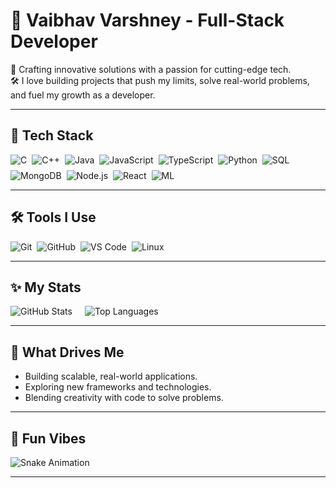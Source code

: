 # 👋 Vaibhav Varshney - Full-Stack Developer

🌟 Crafting innovative solutions with a passion for cutting-edge tech.  
🛠 I love building projects that push my limits, solve real-world problems, and fuel my growth as a developer.

---

## 🧰 Tech Stack

<div style="display: flex; flex-wrap: wrap; gap: 8px;">  
  <img src="https://img.shields.io/badge/C-A8B9CC?style=flat-square&logo=c&logoColor=white" alt="C"/>  
  <img src="https://img.shields.io/badge/C++-F34B7D?style=flat-square&logo=c%2B%2B&logoColor=white" alt="C++"/>  
  <img src="https://img.shields.io/badge/Java-FFB200?style=flat-square&logo=java&logoColor=white" alt="Java"/>  
  <img src="https://img.shields.io/badge/JavaScript-F7DF1E?style=flat-square&logo=javascript&logoColor=black" alt="JavaScript"/>  
  <img src="https://img.shields.io/badge/TypeScript-3178C6?style=flat-square&logo=typescript&logoColor=white" alt="TypeScript"/>  
  <img src="https://img.shields.io/badge/Python-306998?style=flat-square&logo=python&logoColor=white" alt="Python"/>  
  <img src="https://img.shields.io/badge/SQL-4479A1?style=flat-square&logo=mysql&logoColor=white" alt="SQL"/>  
  <img src="https://img.shields.io/badge/MongoDB-47A248?style=flat-square&logo=mongodb&logoColor=white" alt="MongoDB"/>  
  <img src="https://img.shields.io/badge/Node.js-339933?style=flat-square&logo=node.js&logoColor=white" alt="Node.js"/>  
  <img src="https://img.shields.io/badge/React-61DAFB?style=flat-square&logo=react&logoColor=black" alt="React"/>  
  <img src="https://img.shields.io/badge/Machine_Learning-FF6F61?style=flat-square&logo=tensorFlow&logoColor=white" alt="ML"/>  
</div>

---

## 🛠 Tools I Use

<div style="display: flex; flex-wrap: wrap; gap: 8px;">  
  <img src="https://img.shields.io/badge/Git-F05032?style=flat-square&logo=git&logoColor=white" alt="Git"/>  
  <img src="https://img.shields.io/badge/GitHub-181717?style=flat-square&logo=github&logoColor=white" alt="GitHub"/>  
  <img src="https://img.shields.io/badge/VS_Code-007ACC?style=flat-square&logo=visual-studio-code&logoColor=white" alt="VS Code"/>  
  <img src="https://img.shields.io/badge/Linux-FCC624?style=flat-square&logo=linux&logoColor=black" alt="Linux"/>  
</div>

---

## ✨ My Stats

<div style="display: flex; gap: 20px; flex-wrap: wrap;">  
  <img src="https://github-readme-stats.vercel.app/api?username=vaibhav0415&show_icons=true&theme=dracula" alt="GitHub Stats"/>  
  <img src="https://github-readme-stats.vercel.app/api/top-langs/?username=vaibhav0415&layout=compact&theme=dracula" alt="Top Languages"/>  
</div>

---

## 🚀 What Drives Me

- Building scalable, real-world applications.  
- Exploring new frameworks and technologies.  
- Blending creativity with code to solve problems.

---

## 🐍 Fun Vibes

![Snake Animation](https://github.com/vaibhav0415/vaibhav0415/blob/output/snake.svg)

---
